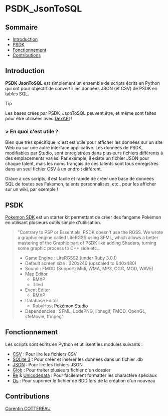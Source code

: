 # PSDK_JsonToSQL 

## Sommaire

- [Introduction](#introduction)
- [PSDK](#psdk)
- [Fonctionnement](#fonctionnement)
- [Contributions](#contributions)

## Introduction

**PSDK JsonToSQL** est simplement un ensemble de scripts écrits en Python qui ont pour objectif de convertir les données JSON (et CSV) de PSDK en tables SQL.

> [!TIP]
> Les bases crées par PSDK_JsonToSQL peuvent être, et même sont faites pour être utilisées avec [DexAPI](https://github.com/Corentin-cott/DexAPI) !

### > En quoi c'est utile ?

Bien que très spécifique, c'est est utile pour afficher les données sur un site Web ou sur une autre interface applicative. Les données de PSDK, modifiables par Studio, sont enregistrées dans plusieurs fichiers différents à des emplacements variés. Par exemple, il existe un fichier JSON pour chaque talent, mais les noms français de ces talents sont tous enregistrés dans un seul fichier CSV à un endroit différent.

Grâce à ces scripts, il est facile et rapide de créer une base de données SQL de toutes ses Fakemon, talents personnalisés, etc., pour les afficher sur un wiki, par exemple !

## PSDK

[Pokemon SDK](https://pokemonworkshop.com/fr/sdk) est un starter kit permettant de créer des fangame Pokémon en utilisant plusieurs outils simple d'utilisation.

> "Contrary to PSP or Essentials, PSDK doesn't use the RGSS. We wrote a graphic engine called LiteRGSS using SFML, which allows a better mastering of the Graphic part of PSDK like adding Shaders, turning some graphic process to C++ side etc...
> 
> - Game Engine : LiteRGSS2 (under Ruby 3.0.1)
> - Default screen size : 320x240 (upscaled to 640x480)
> - Sound : FMOD (Support: Midi, WMA, MP3, OGG, MOD, WAVE)
> - Map Editor
>   - RMXP
>   - Tiled
> - Event Editor
>   - RMXP
> - Database Editor
>   - ~~RubyHost~~ [Pokémon Studio](https://pokemonworkshop.com/fr/studio)
> - Dependencies : SFML, LodePNG, libnsgif, FMOD, OpenGL, sfeMovie, ffmpeg"

## Fonctionnement

Les scripts sont écrits en Python et utilisent les modules suivants :
- [CSV](https://docs.python.org/fr/3/library/csv.html) : Pour lire les fichiers CSV
- [SQLite 3](https://docs.python.org/3/library/sqlite3.html) : Pour créer et insérer les données dans un fichier .db
- [JSON](https://docs.python.org/fr/3/library/json.html) : Pour lire les fichiers JSON
- [Glob](https://docs.python.org/3/library/glob.html) : Pour traiter plusieurs fichier d'un dossier
- [Re](https://docs.python.org/3/library/re.html) & [Unicodedata](https://docs.python.org/3/library/unicodedata) : Pour facilement formatter les charactère spéciaux
- [Os](https://docs.python.org/3/library/os.html) : Pour suprimer le fichier de BDD lors de la création d'un nouveau

## Contributions

[Corentin COTTEREAU](https://github.com/Corentin-cott)
